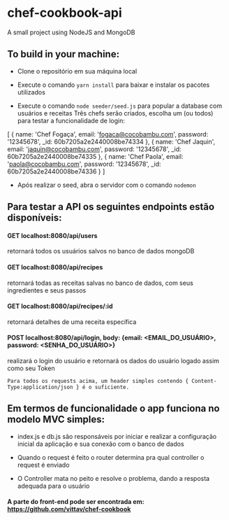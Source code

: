 # chef-cookbook-api
A small project using NodeJS and MongoDB

## To build in your machine:

- Clone o repositório em sua máquina local

- Execute o comando `yarn install` para baixar e instalar os pacotes utilizados


- Execute o comando `node seeder/seed.js` para popular a database com usuários e receitas
Três chefs serão criados, escolha um (ou todos) para testar a funcionalidade de login:

[
  {
    name: 'Chef Fogaça',
    email: 'fogaca@cocobambu.com',
    password: '12345678',
    _id: 60b7205a2e2440008be74334
  },
  {
    name: 'Chef Jaquin',
    email: 'jaquin@cocobambu.com',
    password: '12345678',
    _id: 60b7205a2e2440008be74335
  },
  {
    name: 'Chef Paola',
    email: 'paola@cocobambu.com',
    password: '12345678',
    _id: 60b7205a2e2440008be74336
  }
]

- Após realizar o seed, abra o servidor com o comando `nodemon`

## Para testar a API os seguintes endpoints estão disponíveis:

#### GET localhost:8080/api/users
  retornará todos os usuários salvos no banco de dados mongoDB

#### GET localhost:8080/api/recipes
  retornará todas as receitas salvas no banco de dados, com seus ingredientes e seus passos

#### GET localhost:8080/api/recipes/:id
  retornará detalhes de uma receita específica

#### POST localhost:8080/api/login, body: {email: <EMAIL_DO_USUÁRIO>, password: <SENHA_DO_USUÁRIO>}
  realizará o login do usuário e retornará os dados do usuário logado assim como seu Token

`Para todos os requests acima, um header simples contendo { Content-Type:application/json } é o suficiente.`


## Em termos de funcionalidade o app funciona no modelo MVC simples:

- index.js e db.js são responsáveis por iniciar e realizar a configuração inicial da aplicação e sua conexão com o banco de dados

- Quando o request é feito o router determina pra qual controller o request é enviado

- O Controller mata no peito e resolve o problema, dando a resposta adequada para o usuário

#### A parte do front-end pode ser encontrada em: https://github.com/vittav/chef-cookbook
